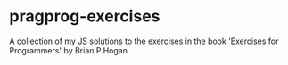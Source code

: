 # pragprog-exercises

A collection of my JS solutions to the exercises in the book 'Exercises for Programmers' by Brian P.Hogan.
